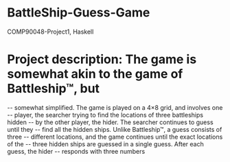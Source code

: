 # BattleShip-Guess-Game
COMP90048-Project1, Haskell 

# Project description: The game is somewhat akin to the game of Battleship™, but 
-- somewhat simplified. The game is played on a 4×8 grid, and involves one 
-- player, the searcher trying to find the locations of three battleships hidden
-- by the other player, the hider. The searcher continues to guess until they 
-- find all the hidden ships. Unlike Battleship™, a guess consists of three 
-- different locations, and the game continues until the exact locations of the 
-- three hidden ships are guessed in a single guess. After each guess, the hider
-- responds with three numbers

